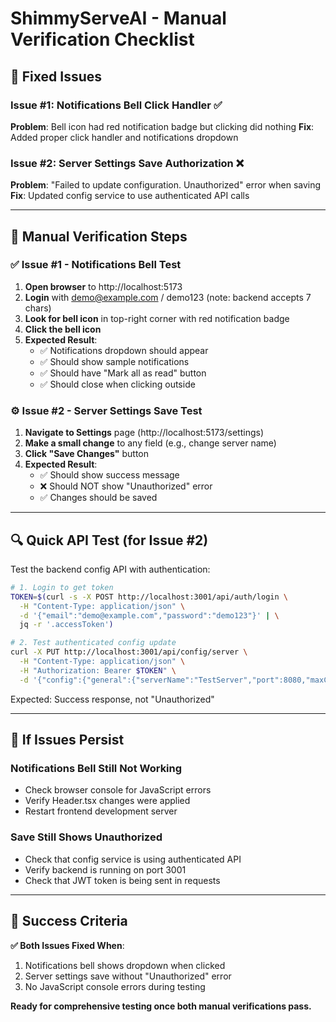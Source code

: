 # ShimmyServeAI - Manual Verification Checklist

## 🔧 Fixed Issues

### Issue #1: Notifications Bell Click Handler ✅
**Problem**: Bell icon had red notification badge but clicking did nothing
**Fix**: Added proper click handler and notifications dropdown

### Issue #2: Server Settings Save Authorization ❌
**Problem**: "Failed to update configuration. Unauthorized" error when saving
**Fix**: Updated config service to use authenticated API calls

---

## 🧪 Manual Verification Steps

### ✅ Issue #1 - Notifications Bell Test

1. **Open browser** to http://localhost:5173
2. **Login** with demo@example.com / demo123 (note: backend accepts 7 chars)
3. **Look for bell icon** in top-right corner with red notification badge
4. **Click the bell icon**
5. **Expected Result**: 
   - ✅ Notifications dropdown should appear
   - ✅ Should show sample notifications
   - ✅ Should have "Mark all as read" button
   - ✅ Should close when clicking outside

### ⚙️ Issue #2 - Server Settings Save Test

1. **Navigate to Settings** page (http://localhost:5173/settings)
2. **Make a small change** to any field (e.g., change server name)
3. **Click "Save Changes"** button
4. **Expected Result**:
   - ✅ Should show success message
   - ❌ Should NOT show "Unauthorized" error
   - ✅ Changes should be saved

---

## 🔍 Quick API Test (for Issue #2)

Test the backend config API with authentication:

```bash
# 1. Login to get token
TOKEN=$(curl -s -X POST http://localhost:3001/api/auth/login \
  -H "Content-Type: application/json" \
  -d '{"email":"demo@example.com","password":"demo123"}' | \
  jq -r '.accessToken')

# 2. Test authenticated config update
curl -X PUT http://localhost:3001/api/config/server \
  -H "Content-Type: application/json" \
  -H "Authorization: Bearer $TOKEN" \
  -d '{"config":{"general":{"serverName":"TestServer","port":8080,"maxConnections":1000,"timeout":30000},"inference":{"modelPath":"/test","batchSize":32,"contextLength":4096,"temperature":0.7,"topP":0.9,"threads":8},"networking":{"enableMPTCP":true,"maxSubflows":4,"congestionControl":"cubic","bufferSize":65536},"security":{"enableAuth":true,"tokenExpiry":86400,"rateLimiting":true,"maxRequestsPerMinute":60}}}'
```

Expected: Success response, not "Unauthorized"

---

## 🚨 If Issues Persist

### Notifications Bell Still Not Working
- Check browser console for JavaScript errors
- Verify Header.tsx changes were applied
- Restart frontend development server

### Save Still Shows Unauthorized
- Check that config service is using authenticated API
- Verify backend is running on port 3001
- Check that JWT token is being sent in requests

---

## 🎯 Success Criteria

**✅ Both Issues Fixed When**:
1. Notifications bell shows dropdown when clicked
2. Server settings save without "Unauthorized" error
3. No JavaScript console errors during testing

**Ready for comprehensive testing once both manual verifications pass.**